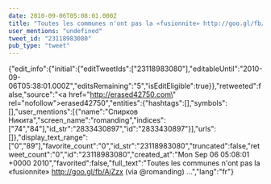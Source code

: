 ```yaml
---
date: 2010-09-06T05:08:01.000Z
title: "Toutes les communes n'ont pas la «fusionnite» http://goo.gl/fb/AjZzx (via <a href='http://twitter.com/romanding'>@romanding</a>) ...″"
user_mentions: "undefined"
tweet_id: "23118983080"
pub_type: "tweet"
---
```

{"edit_info":{"initial":{"editTweetIds":["23118983080"],"editableUntil":"2010-09-06T05:38:01.000Z","editsRemaining":"5","isEditEligible":true}},"retweeted":false,"source":"<a href=\"http://erased42750.com\" rel=\"nofollow\">erased42750</a>","entities":{"hashtags":[],"symbols":[],"user_mentions":[{"name":"Спирков Никита","screen_name":"romanding","indices":["74","84"],"id_str":"2833430897","id":"2833430897"}],"urls":[]},"display_text_range":["0","89"],"favorite_count":"0","id_str":"23118983080","truncated":false,"retweet_count":"0","id":"23118983080","created_at":"Mon Sep 06 05:08:01 +0000 2010","favorited":false,"full_text":"Toutes les communes n'ont pas la «fusionnite» http://goo.gl/fb/AjZzx (via @romanding) ...","lang":"fr"}
